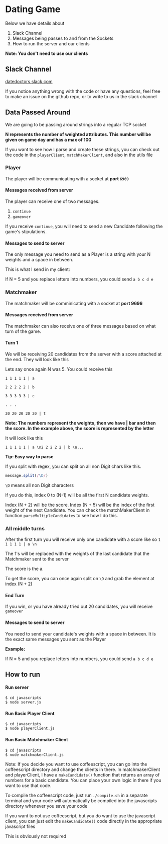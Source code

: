 # Dating Game
Below we have details about

1. Slack Channel
2. Messages being passes to and from the Sockets
3. How to run the server and our clients


**Note: You don't need to use our clients**

## Slack Channel
[datedoctors.slack.com](https://datedoctors.slack.com)

If you notice anything wrong with the code or have any questions, feel free to make an issue on the github repo, or to write to us in the slack channel


## Data Passed Around

We are going to be passing around strings into a regular TCP socket


**N represents the number of weighted attributes.  This number will
be given on game day and has a max of 100**

If you want to see how I parse and create these strings, you can check out the code in
the `playerClient`, `matchMakerClient`, and also in the utils file


### Player

The player will be communicating with a socket at **port `6969`**


#### Messages received from server

The player can receive one of two messages.

1. `continue`
2. `gameover`

If you receive `continue`, you will need to send a new Candidate following the game's stipulations.


#### Messages to send to server

The only message you need to send as a Player is a string with your N weights and a space in between.

This is what I send in my client:

If N = 5 and you replace letters into numbers, you could send
`a b c d e `

### Matchmaker

The matchmaker will be comminicating with a socket at **port 9696**


#### Messages received from server

The matchmaker can also receive one of three messages based on what turn of the game.


#### Turn 1

We will be receiving 20 candidates from the server with a score attached at the end. They will look like this

Lets say once again N was 5.  You could receive this

```
1 1 1 1 1 | a

2 2 2 2 2 | b

3 3 3 3 3 | c

. . .

20 20 20 20 20 | t
```


**Note: The numbers represent the weights, then we have | bar and then the score. In the example above, the score is represented by the letter**


It will look like this


`1 1 1 1 1 | a \n2 2 2 2 2 | b \n...`

**Tip: Easy way to parse**


If you split with regex, you can split on all non Digit chars like this.


```javascript
message.split(/\D/)
```

`\D` means all non Digit characters


If you do this, index 0 to (N-1) will be all the first N candidate weights.


Index (N + 2) will be the score.  Index (N + 5) will be the index of the
first weight of the next Candidate.  You can check the matchMakerClient in function `parseMultipleCandidates`
to see how I do this.

### All middle turns


After the first turn you will receive only one candidate with a score like so
`1 1 1 1 1 | a \n`

The 1's will be replaced with the weights of the last candidate that the Matchmaker sent
to the server


The score is the a.


To get the score, you can once again split on `\D` and grab the element at index (N + 2)


#### End Turn


If you win, or you have already tried out 20 candidates, you will receive `gameover`


#### Messages to send to server


You need to send your candidate's weights with a space in between.  It is the exact
same messages you sent as the Player


**Example:**


If N = 5 and you replace letters into numbers, you could send
`a b c d e `




## How to run

#### Run server
```shell
$ cd javascripts
$ node server.js
```

#### Run Basic Player Client
```shell
$ cd javascripts
$ node playerClient.js
```

#### Run Basic Matchmaker Client
```shell
$ cd javascripts
$ node matchmakerClient.js
```


Note: If you decide you want to use coffeescript, you can go into the coffeescript directory and change the clients in there.  In matchmakerClient and playerClient, I have a `makeCandidate()` function that returns an array of numbers for a basic candidate. You can place your own logic in there if you want to use that code.


To compile the coffeescript code, just run `./compile.sh` in a separate terminal and your code will automatically be compiled into the javascripts directory whenever you save your code


If you want to not use coffeescript, but you do want to use the javascript client, you can just edit the `makeCandidate()` code directly in the appropriate javascript files


This is obviously not required
